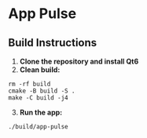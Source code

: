# App Pulse

## Build Instructions

1. **Clone the repository and install Qt6**
2. **Clean build:**

```
rm -rf build
cmake -B build -S .
make -C build -j4
```

3. **Run the app:**

```
./build/app-pulse
```
